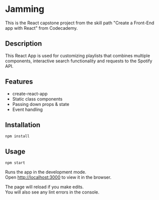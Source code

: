# Jamming

This is the React capstone project from the skill path "Create a Front-End app with React" from Codecademy.

## Description

This React App is used for customizing playlists that combines multiple components, interactive search functionality and requests to the Spotify API.

## Features

- create-react-app
- Static class components
- Passing down props & state
- Event handling

## Installation

`npm install`

## Usage

`npm start`

Runs the app in the development mode.\
Open [http://localhost:3000](http://localhost:3000) to view it in the browser.

The page will reload if you make edits.\
You will also see any lint errors in the console.
